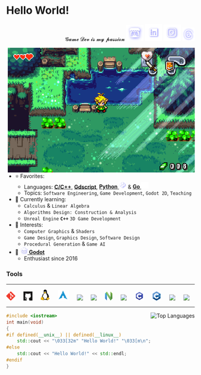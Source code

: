 # Hello World!

<div imgs align="right">

𝓖𝓪𝓶𝓮 𝓓𝓮𝓿 𝓲𝓼 𝓶𝔂 𝓹𝓪𝓼𝓼𝓲𝓸𝓷
[<img src="assets/icons/social_media/font-awesome/itch-io.png" width="46pt" />](https://gersonfedutra.itch.io/)
[<img src="assets/icons/social_media/font-awesome/linkedin.png" width="46pt" />](https://linkedin.com/in/gersonfedutra)
[<img src="assets/icons/social_media/font-awesome/instagram.png" width="46pt" />](https://instagram.com/gersonfedutra/)
[<img src="assets/icons/social_media/threads.png" height="36pt" />](https://www.threads.net/@gersonfedutra)

</div>

<!-- [<img src="assets/icons/FontAwesome/social_media/twitter.png" width="46pt" />](https://twitter.com/GersonFeDutra) -->

<div topics>

<img src="assets/lvl1_link.gif" align="right" >

- ⭐ Favorites:
    - Languages: **[C/C++](https://en.cppreference.com/w/cpp)**, **[Gdscript](https://docs.godotengine.org/en/latest/tutorials/scripting/gdscript/index.html)**, [**Python** <img src="assets/icons/techs/languages/python.png" width=20pt />](https://www.python.org/) & **[Go <img src="assets/icons/techs/languages/Go/Go-Logo_White.svg" width=20pt>](https://go.dev/)**
    - Topics: `Software Engineering`, `Game Development`, `Godot 2D`, `Teaching`
- 📖 Currently learning:
    - `Calculus` & `Linear Algebra`
    - `Algorithms Design: Construction & Analysis`
    - `Unreal Engine` **`C++`** `3D Game Development`
    <!-- - `Automatae` & `Formal Languages` -->
    <!-- - Blender & Unreal Engine -->
    <!-- - Typescript & Flutter -->
    <!-- - Calculus & Statistics -->
    <!-- - Calculus & Physics -->
    <!-- - Computer Graphics: Open GL -->
- 🧐 Interests:
    - `Computer Graphics` & `Shaders`
    - `Game Design`, `Graphics Design`, `Software Design`
    - `Procedural Generation` & `Game AI`
- 💙 [<img src="assets/icons/techs/Godot/godot.png" width=20pt> **Godot**](https://godotengine.org/)
    - Enthusiast since 2016

</div>


### Tools
---

<div id="tools">

[<img src="assets/icons/techs/Git/git.svg" width=24pt>](https://git-scm.com/) &emsp;
[<img src="https://raw.githubusercontent.com/edent/SuperTinyIcons/master/images/svg/github.svg" width=24pt/>](https://docs.github.com/) &emsp;
[<img src="https://raw.githubusercontent.com/garrett/Tux/main/tux.svg" width=24pt/>](https://www.linux.org/) &emsp;
[<img src="assets/icons/techs/Arch/arch-logo.png" width=29pt>](https://archlinux.org/) &emsp;
[<img src="https://raw.githubusercontent.com/odb/official-bash-logo/master/assets/Logos/Icons/SVG/16x16.svg" width=24pt/>](https://www.gnu.org/software/bash/) &emsp;
[<img src="https://www.vim.org/images/vim_small.gif" width=20pt/>](https://www.vim.org/) &emsp;
[<img src="assets/icons/techs/NeoVim/neovim-icon.svg" width=20pt>](https://neovim.io/) &emsp;
[<img src="https://upload.wikimedia.org/wikipedia/commons/9/9a/Visual_Studio_Code_1.35_icon.svg" width=24pt>](https://code.visualstudio.com/) &emsp;
[<img src="./assets/icons/techs/languages/C/c-programming.svg" width=24pt>](https://www.amazon.com/dp/0131103628) &emsp;
[<img src="./assets/icons/techs/languages/C/CPlusPlus.svg" width=24pt>](https://en.cppreference.com/w/cpp) &emsp;
[<img src="https://s3.dualstack.us-east-2.amazonaws.com/pythondotorg-assets/media/files/python-logo-only.svg" width=24pt>](https://www.python.org/) &emsp;
[<img src="https://upload.wikimedia.org/wikipedia/commons/3/34/Microsoft_Office_Excel_%282019%E2%80%93present%29.svg" width=24pt>](https://www.microsoft.com/pt-br/microsoft-365/excel) 
<!--<img src="https://upload.wikimedia.org/wikipedia/commons/thumb/d/d3/Toolbaricon_RegEx.svg/1920px-Toolbaricon_RegEx.svg.png" width=65pt>-->

</div>

---

<img src="https://github-readme-stats.vercel.app/api/top-langs/?username=GersonFeDutra&layout=compact&theme=synthwave&hide_border=true&langs_count=8&hide=jupyter%20notebook,html,cmake" align="right" alt="Top Languages" >

```Cpp
#include <iostream>
int main(void)
{
#if defined(__unix__) || defined(__linux__)
    std::cout << "\033[32m" "Hello World!" "\033[m\n";
#else
    std::cout << "Hello World!" << std::endl;
#endif
}
```
